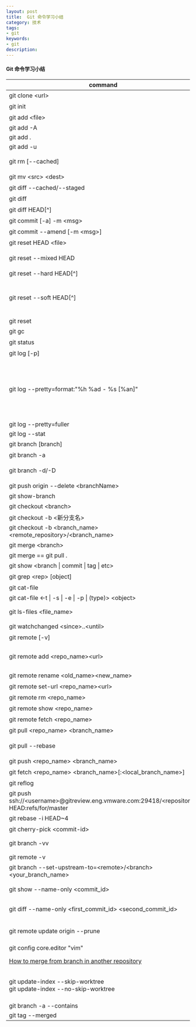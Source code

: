 ```yaml
---
layout: post
title:  Git 命令学习小结
category: 技术
tags: 
- git
keywords: 
- git 
description:
---
```


#### Git 命令学习小结

|command|comment|
|---|---|
|git clone &lt;url&gt;|ssh/http(s)/git三种协议，ssh和https可推送|
|git init|初始化Git仓库|
|git add &lt;file&gt;|将文件加入index file|
|git add -A|stages All|
|git add .|stages new and modified, without deleted|
|git add -u|stages modified and deleted, without new|
|git rm [--cached]|删除，加--cached表示仅从index file中删除文件，即放弃跟踪|
|git mv &lt;src&gt; &lt;dest&gt;|移动/更名|
|git diff --cached/--staged|当前索引与上次提交（有哪些需要commit）|
|git diff|当前索引与工作目录（有哪些需要add）|
|git diff HEAD[^]|工作目录与上次提交（当前目录与上次提交有何改变）|
|git commit [-a] -m &lt;msg&gt;|提交|
|git commit --amend [-m &lt;msg&gt;]|修复上次提交|
|git reset HEAD &lt;file&gt;|同--mixed，default option|
|git reset --mixed HEAD|撤销 commit 和index file,只保留 working tree 的信息|
|git reset --hard HEAD[^]|将 working tree 和 index file 都撤销到以前状态|
|git reset --soft HEAD[^]|只撤销 commit,而保留 working tree 和 index file 的信息回复到某个状态。以git reset --soft HEAD为例，commit回退到HEAD（相当于无变化），若是HEAD^，则commit回退到HEAD^|
|git reset|unstage files from the index|
|git gc|用垃圾回收机制清除由于 reset 而造成的垃圾代码|
|git status|显示当前工作目录状态|
|git log [-p]|显示提交历史（many useful options to be learned）|
|git log --pretty=format:"%h %ad - %s [%an]"|show hash, commit date, subject & [author]; <br/>Here:<br/>%ad = author date<br/>%an = author name<br/>%h = commit hash (short)<br/>%H = commit hash (full)<br/>%s = subject<br/>%d = ref names|
|git log --pretty=fuller|show both author date and commit date|
|git log --stat|show changed files|
|git branch [branch]|显示/新建分支|
|git branch -a|显示所有分支|
|git branch -d/-D|删除分支（d表示“在分支合并后删除分支”，D表示无论如何都删除分支）|
|git push origin --delete &lt;branchName&gt;|删除远程分支|
|git show-branch||
|git checkout &lt;branch&gt;|切换分支（分支未commit无法切换）|
|git checkout -b &lt;新分支名&gt;|创建新分支并切换到这个分支。|
|git checkout -b <branch_name> <remote_repository>/<branch_name>|创建新分支来跟踪远程分支|
|git merge &lt;branch&gt;|合并分支|
|git merge == git pull .||
|git show &lt;branch &#124; commit &#124; tag &#124; etc&gt;|显示对应对象的信息|
|git grep &lt;rep&gt; [object]|（在指定对象（历史记录）中）搜索|
|git cat-file|查看数据|
|git cat-file &lt;-t &#124; -s &#124; -e &#124; -p &#124; (type)&gt; &lt;object&gt;|type can be one of: blob, tree, commit, tag|
|git ls-files <file_name> |show information about files in the index and the working tree（实际是查看索引文件）|
|git watchchanged &lt;since&gt;..&lt;until&gt;|显示两个commit（当然也可以是branch）的区别|
|git remote [-v]|显示远程仓库，加-v选项可显示仓库地址|
|git remote add &lt;repo_name&gt;&lt;url&gt;|添加远程仓库，repo_name为shortname，指代仓库地址; e.g. git remote add why_mac why@192.168.1.1:/Users/why/Gitsource/whyrepo|
|git remote rename &lt;old_name&gt;&lt;new_name&gt;|更名|
|git remote set-url &lt;repo_name&gt;&lt;url&gt;|更新远程仓库url|
|git remote rm &lt;repo_name&gt;|删除远程仓库|
|git remote show &lt;repo_name&gt;|查看远程仓库信息|
|git remote fetch &lt;repo_name&gt;|从远程仓库抓取数据（并不合并）|
|git pull &lt;repo_name&gt; &lt;branch_name&gt;|拉去数据并合并到当前分支|
|git pull --rebase|拉去远端分支数据，并以远端分支为base，将当前分支的新增commit应用到pull后的HEAD上|
|git push &lt;repo_name&gt; &lt;branch_name&gt;|推送指定分支到指定仓库|
|git fetch &lt;repo_name&gt; &lt;branch_name&gt;[:&lt;local_branch_name&gt;]|拉去数据，未合并|
|git reflog |查看本地仓库的变更历史|
|git push ssh://&lt;username&gt;@gitreview.eng.vmware.com:29418/&lt;repository&gt; HEAD:refs/for/master|推送本地分支到master进行gitreview|
|git rebase -i HEAD~4|交互模式处理最近的四次提交|
|git cherry-pick &lt;commit-id&gt;|选取某次提交到当前分支|
|git branch -vv|show local branch is tracking which remote branch|
|git remote -v|查看remote仓库配置|
|git branch --set-upstream-to=&lt;remote&gt;/&lt;branch&gt; &lt;your_branch_name&gt;|设置要tracking的远端分支|
|git show --name-only &lt;commit_id&gt;|查看commit提交的内容（--name-only：只看文件名不看内容）|
|git diff --name-only &lt;first_commit_id&gt; &lt;second_commit_id&gt;|比较两个commit提交的内容（--name-only：只看文件名不看内容）|
|git remote update origin --prune| refresh the list of remote branches (git fetch did not remove my local cache of remote branches. Only --prune was able to clean it all up)|
|git config core.editor "vim"|change the editor to vim|
|[How to merge from branch in another repository](https://stackoverflow.com/questions/3402599/how-do-you-merge-two-git-branches-that-are-in-different-local-repos-folders/3402873)|1. add that repository as a remote one <br/>2.git merge the branch in remote repo|
|git update-index --skip-worktree <file-list> <br/> git update-index --no-skip-worktree <file-list>|ignore local changes to tracked file. <br/> See [Borealid's explanation on the difference of the two options (--skip-worktree, --assume-unchanged)](https://stackoverflow.com/questions/13630849/git-difference-between-assume-unchanged-and-skip-worktree/13631525#13631525)|
|git branch -a --contains <commit>|Find branches the commit is on|
|git tag --merged <branch>|list tags contained by a branch|
